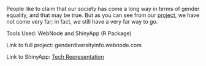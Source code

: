

People like to claim that our society has come a long way in terms of gender equality, and that may be true. But as you can see from our [project](https://swethagkrish.shinyapps.io/TechCompRep/), we have not come very far; in fact, we still have a very far way to go. 

Tools Used: WebNode and ShinyApp (R Package) 

Link to full project: genderdiversityinfo.webnode.com

Link to ShinyApp: [Tech Representation](https://swethagkrish.shinyapps.io/TechCompRep/)
